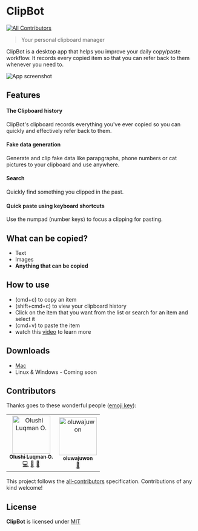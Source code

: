 # ClipBot

[![All Contributors](https://img.shields.io/badge/all_contributors-2-orange.svg?style=flat-square)](#contributors)

> Your personal clipboard manager

ClipBot is a desktop app that helps you improve your daily copy/paste workflow. It
records every copied item so that you can refer back to them whenever you need
to.

![App screenshot](https://raw.githubusercontent.com/codeshifu/clipbot/master/screenshots/photo.png)

## Features

#### The Clipboard history

ClipBot's clipboard records everything you've ever copied so you can quickly and effectively refer back to them.

#### Fake data generation

Generate and clip fake data like parapgraphs, phone numbers or cat pictures to your
clipboard and use anywhere.

#### Search

Quickly find something you clipped in the past.

#### Quick paste using keyboard shortcuts

Use the numpad (number keys) to focus a clipping for pasting.

## What can be copied?

- Text
- Images
- **Anything that can be copied**

## How to use

- (cmd+c) to copy an item
- (shift+cmd+c) to view your clipboard history
- Click on the item that you want from the list or search for an item and select it
- (cmd+v) to paste the item
- watch this [video](https://youtu.be/xa7DuNNFjiQ) to learn more

## Downloads

- [Mac](https://drive.google.com/uc?export=download&id=16DRdc9qVpSq2-D5RBvV_3IjbXpISr0Le)
- Linux & Windows - Coming soon

## Contributors

Thanks goes to these wonderful people ([emoji key](https://allcontributors.org/docs/en/emoji-key)):

<!-- ALL-CONTRIBUTORS-LIST:START - Do not remove or modify this section -->
<!-- prettier-ignore -->
<table><tr><td align="center"><a href="https://twitter.com/codeshifu"><img src="https://avatars0.githubusercontent.com/u/5154605?v=4" width="100px;" alt="Olushi Luqman O."/><br /><sub><b>Olushi Luqman O.</b></sub></a><br /><a href="https://github.com/codeshifu/clipbot/commits?author=codeshifu" title="Code">💻</a> <a href="https://github.com/codeshifu/clipbot/commits?author=codeshifu" title="Documentation">📖</a> <a href="#maintenance-codeshifu" title="Maintenance">🚧</a></td><td align="center"><a href="https://github.com/oluwajuwon"><img src="https://avatars0.githubusercontent.com/u/29441898?v=4" width="100px;" alt="oluwajuwon"/><br /><sub><b>oluwajuwon</b></sub></a><br /><a href="https://github.com/codeshifu/clipbot/commits?author=oluwajuwon" title="Documentation">📖</a></td></tr></table>

<!-- ALL-CONTRIBUTORS-LIST:END -->

This project follows the
[all-contributors](https://github.com/all-contributors/all-contributors)
specification. Contributions of any kind welcome!

## License

**ClipBot** is licensed under [MIT](https://github.com/codeshifu/clipbot/blob/master/LICENSE)

